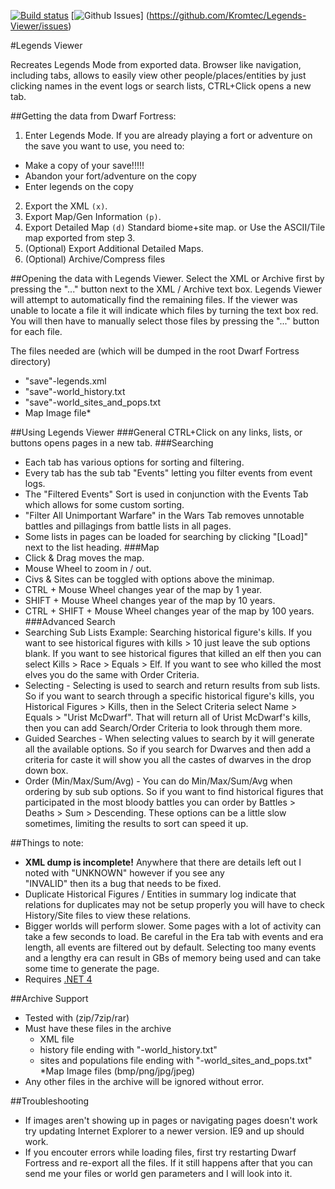 [![Build status](https://ci.appveyor.com/api/projects/status/2dcxapcp3tium23l?svg=true)](https://ci.appveyor.com/project/Kromtec/legends-viewer)
[![Github Issues](https://img.shields.io/github/issues/Kromtec/Legends-Viewer.svg)]
(https://github.com/Kromtec/Legends-Viewer/issues)

#Legends Viewer

Recreates Legends Mode from exported data. Browser like navigation, including tabs, allows to easily view other people/places/entities by just clicking names in the event logs or search lists, CTRL+Click opens a new tab. 

##Getting the data from Dwarf Fortress:
1. Enter Legends Mode. If you are already playing a fort or adventure on the save you want to use, you need to:
  * Make a copy of your save!!!!!
  * Abandon your fort/adventure on the copy
  * Enter legends on the copy
2. Export the XML `(x)`.
3. Export Map/Gen Information `(p)`.
4. Export Detailed Map `(d)` 
  Standard biome+site map. 
  or
  Use the ASCII/Tile map exported from step 3.
5. (Optional) Export Additional Detailed Maps.
6. (Optional) Archive/Compress files
	
##Opening the data with Legends Viewer.
Select the XML or Archive first by pressing the "..." button next to the XML / Archive text box.
Legends Viewer will attempt to automatically find the remaining files.
If the viewer was unable to locate a file it will indicate which files by turning the text box red. 
You will then have to manually select those files by pressing the "..." button for each file.

The files needed are (which will be dumped in the root Dwarf Fortress directory)
* "save"-legends.xml
* "save"-world_history.txt
* "save"-world_sites_and_pops.txt
* Map Image file*
	
##Using Legends Viewer
###General
CTRL+Click on any links, lists, or buttons opens pages in a new tab.
###Searching
* Each tab has various options for sorting and filtering.
* Every tab has the sub tab "Events" letting you filter events from event logs.
* The "Filtered Events" Sort is used in conjunction with the Events Tab which allows for some custom sorting.
* "Filter All Unimportant Warfare" in the Wars Tab removes unnotable battles and pillagings from battle lists in all pages.
* Some lists in pages can be loaded for searching by clicking "[Load]" next to the list heading.
###Map
* Click & Drag moves the map.
* Mouse Wheel to zoom in / out.
* Civs & Sites can be toggled with options above the minimap.
* CTRL + Mouse Wheel changes year of the map by 1 year.
* SHIFT + Mouse Wheel changes year of the map by 10 years.
* CTRL + SHIFT + Mouse Wheel changes year of the map by 100 years.
###Advanced Search
* Searching Sub Lists 
  Example: Searching historical figure's kills. 
  If you want to see historical figures with kills > 10 just leave the sub options blank. 
  If you want to see historical figures that killed an elf then you can select Kills > Race > Equals > Elf. 
  If you want to see who killed the most elves you do the same with Order Criteria.
* Selecting - Selecting is used to search and return results from sub lists. 
  So if you want to search through a specific historical figure's kills, you Historical Figures > Kills, 
  then in the Select Criteria select Name > Equals > "Urist McDwarf". 
  That will return all of Urist McDwarf's kills, then you can add Search/Order Criteria to look through them more.
* Guided Searches - When selecting values to search by it will generate all the available options. 
  So if you search for Dwarves and then add a criteria for caste it will show you all the castes of dwarves in the 
  drop down box.
* Order (Min/Max/Sum/Avg) - You can do Min/Max/Sum/Avg when ordering by sub sub options.
  So if you want to find historical figures that participated in the most bloody battles you can order by 
  Battles > Deaths > Sum > Descending. 
  These options can be a little slow sometimes, limiting the results to sort can speed it up.
		
##Things to note:
* __XML dump is incomplete!__ Anywhere that there are details left out I noted with "UNKNOWN" however if you see any  
  "INVALID" then its a bug that needs to be fixed.
* Duplicate Historical Figures / Entities in summary log indicate that relations for duplicates may not be setup 
  properly you will have to check History/Site files to view these relations.
* Bigger worlds will perform slower. Some pages with a lot of activity can take a few seconds to load. Be careful in 
  the Era tab with events and era length, all events are filtered out by default. Selecting too many events and a 
  lengthy era can result in GBs of memory being used and can take some time to generate the page.
* Requires [.NET 4](http://www.microsoft.com/downloads/en/details.aspx?FamilyID=9cfb2d51-5ff4-4491-b0e5-b386f32c0992&displaylang=en)

##Archive Support 
* Tested with (zip/7zip/rar)
* Must have these files in the archive
  * XML file
  * history file ending with "-world_history.txt"
  * sites and populations file ending with "-world_sites_and_pops.txt"
  *Map Image files (bmp/png/jpg/jpeg)
* Any other files in the archive will be ignored without error.	
	
##Troubleshooting
* If images aren't showing up in pages or navigating pages doesn't work try updating Internet Explorer to a newer 
  version. IE9 and up should work.
* If you encouter errors while loading files, first try restarting Dwarf Fortress and re-export all the files. 
  If it still happens after that you can send me your files or world gen parameters and I will look into it.
